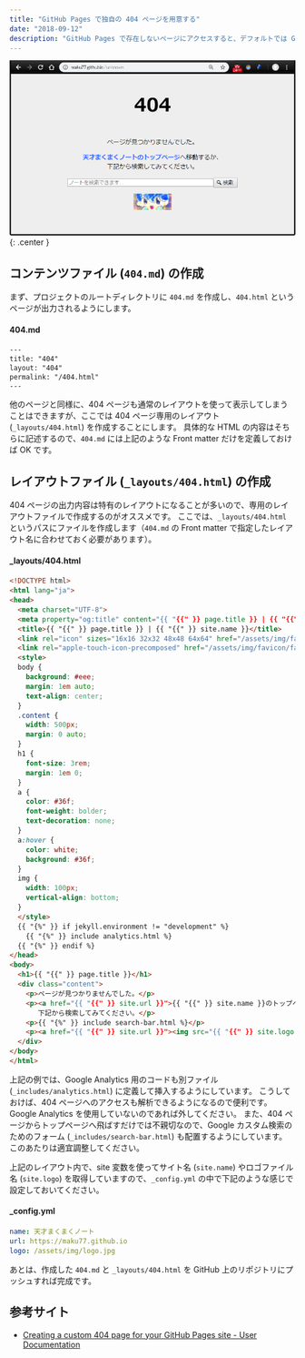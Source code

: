 ```yaml
---
title: "GitHub Pages で独自の 404 ページを用意する"
date: "2018-09-12"
description: "GitHub Pages で存在しないページにアクセスすると、デフォルトでは GitHub が用意している 404 ページが表示されます。ここでは、独自の 404 ページを用意する方法を説明します。"
---
```


![404-page.png](404-page.png){: .center }


コンテンツファイル (`404.md`) の作成
----

まず、プロジェクトのルートディレクトリに `404.md` を作成し、`404.html` というページが出力されるようにします。

#### 404.md

~~~
---
title: "404"
layout: "404"
permalink: "/404.html"
---
~~~

他のページと同様に、404 ページも通常のレイアウトを使って表示してしまうことはできますが、ここでは 404 ページ専用のレイアウト (`_layouts/404.html`) を作成することにします。
具体的な HTML の内容はそちらに記述するので、`404.md` には上記のような Front matter だけを定義しておけば OK です。


レイアウトファイル (`_layouts/404.html`) の作成
----

404 ページの出力内容は特有のレイアウトになることが多いので、専用のレイアウトファイルで作成するのがオススメです。
ここでは、`_layouts/404.html` というパスにファイルを作成します（`404.md` の Front matter で指定したレイアウト名に合わせておく必要があります）。

#### _layouts/404.html

~~~ html
<!DOCTYPE html>
<html lang="ja">
<head>
  <meta charset="UTF-8">
  <meta property="og:title" content="{{ "{{" }} page.title }} | {{ "{{" }} site.name }}" />
  <title>{{ "{{" }} page.title }} | {{ "{{" }} site.name }}</title>
  <link rel="icon" sizes="16x16 32x32 48x48 64x64" href="/assets/img/favicon/favicon.ico" />
  <link rel="apple-touch-icon-precomposed" href="/assets/img/favicon/favicon-152.png" />
  <style>
  body {
    background: #eee;
    margin: 1em auto;
    text-align: center;
  }
  .content {
    width: 500px;
    margin: 0 auto;
  }
  h1 {
    font-size: 3rem;
    margin: 1em 0;
  }
  a {
    color: #36f;
    font-weight: bolder;
    text-decoration: none;
  }
  a:hover {
    color: white;
    background: #36f;
  }
  img {
    width: 100px;
    vertical-align: bottom;
  }
  </style>
  {{ "{%" }} if jekyll.environment != "development" %}
    {{ "{%" }} include analytics.html %}
  {{ "{%" }} endif %}
</head>
<body>
  <h1>{{ "{{" }} page.title }}</h1>
  <div class="content">
    <p>ページが見つかりませんでした。</p>
    <p><a href="{{ "{{" }} site.url }}">{{ "{{" }} site.name }}のトップページ</a>へ移動するか、<br>
       下記から検索してみてください。</p>
    <p>{{ "{%" }} include search-bar.html %}</p>
    <p><a href="{{ "{{" }} site.url }}"><img src="{{ "{{" }} site.logo }}"></a></p>
  </div>
</body>
</html>
~~~

上記の例では、Google Analytics 用のコードも別ファイル (`_includes/analytics.html`) に定義して挿入するようにしています。
こうしておけば、404 ページへのアクセスも解析できるようになるので便利です。
Google Analytics を使用していないのであれば外してください。
また、404 ページからトップページへ飛ばすだけでは不親切なので、Google カスタム検索のためのフォーム (`_includes/search-bar.html`) も配置するようにしています。
このあたりは適宜調整してください。

上記のレイアウト内で、site 変数を使ってサイト名 (`site.name`) やロゴファイル名 (`site.logo`) を取得していますので、`_config.yml` の中で下記のような感じで設定しておいてください。

#### _config.yml

~~~ yaml
name: 天才まくまくノート
url: https://maku77.github.io
logo: /assets/img/logo.jpg
~~~

あとは、作成した `404.md` と `_layouts/404.html` を GitHub 上のリポジトリにプッシュすれば完成です。


参考サイト
----

* [Creating a custom 404 page for your GitHub Pages site - User Documentation](https://help.github.com/articles/creating-a-custom-404-page-for-your-github-pages-site/)

